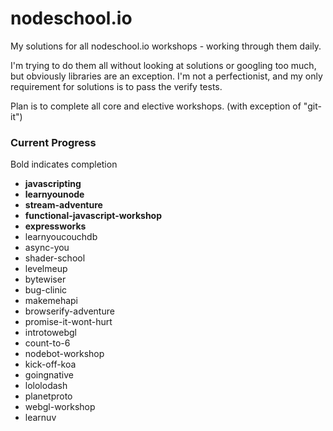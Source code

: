 nodeschool.io
=============

My solutions for all nodeschool.io workshops - working through them daily.

I'm trying to do them all without looking at solutions or googling too much, but obviously libraries are an exception. I'm not a perfectionist, and my only requirement for solutions is to pass the verify tests.

Plan is to complete all core and elective workshops. (with exception of "git-it")

### Current Progress
Bold indicates completion
- **javascripting**
- **learnyounode**
- **stream-adventure**
- **functional-javascript-workshop**
- **expressworks**
- learnyoucouchdb
- async-you
- shader-school
- levelmeup
- bytewiser
- bug-clinic
- makemehapi
- browserify-adventure
- promise-it-wont-hurt
- introtowebgl
- count-to-6
- nodebot-workshop
- kick-off-koa
- goingnative
- lololodash
- planetproto
- webgl-workshop
- learnuv
